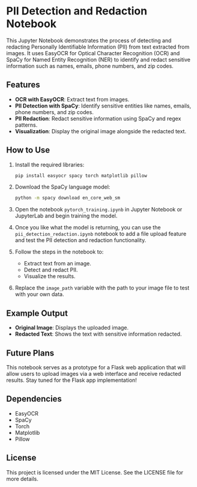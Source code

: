 # PII Detection and Redaction Notebook

This Jupyter Notebook demonstrates the process of detecting and redacting Personally Identifiable Information (PII) from text extracted from images. It uses EasyOCR for Optical Character Recognition (OCR) and SpaCy for Named Entity Recognition (NER) to identify and redact sensitive information such as names, emails, phone numbers, and zip codes.

## Features

- **OCR with EasyOCR**: Extract text from images.
- **PII Detection with SpaCy**: Identify sensitive entities like names, emails, phone numbers, and zip codes.
- **PII Redaction**: Redact sensitive information using SpaCy and regex patterns.
- **Visualization**: Display the original image alongside the redacted text.

## How to Use

1. Install the required libraries:
   ```bash
   pip install easyocr spacy torch matplotlib pillow
   ```

2. Download the SpaCy language model:
   ```bash
   python -m spacy download en_core_web_sm
   ```

3. Open the notebook `pytorch_training.ipynb` in Jupyter Notebook or JupyterLab and begin training the model.

4. Once you like what the model is returning, you can use the `pii_detection_redaction.ipynb` notebook to add a file upload feature and test the PII detection and redaction functionality.

4. Follow the steps in the notebook to:
   - Extract text from an image.
   - Detect and redact PII.
   - Visualize the results.

5. Replace the `image_path` variable with the path to your image file to test with your own data.

## Example Output

- **Original Image**: Displays the uploaded image.
- **Redacted Text**: Shows the text with sensitive information redacted.

## Future Plans

This notebook serves as a prototype for a Flask web application that will allow users to upload images via a web interface and receive redacted results. Stay tuned for the Flask app implementation!

## Dependencies

- EasyOCR
- SpaCy
- Torch
- Matplotlib
- Pillow

## License

This project is licensed under the MIT License. See the LICENSE file for more details.
